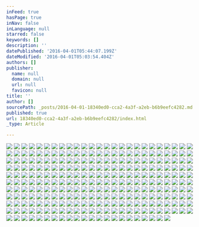 ```yaml
---
inFeed: true
hasPage: true
inNav: false
inLanguage: null
starred: false
keywords: []
description: ''
datePublished: '2016-04-01T05:44:07.199Z'
dateModified: '2016-04-01T05:03:54.404Z'
authors: []
publisher:
  name: null
  domain: null
  url: null
  favicon: null
title: ''
author: []
sourcePath: _posts/2016-04-01-18340ed0-cca2-4a3f-a2eb-b6b9eefc4282.md
published: true
url: 18340ed0-cca2-4a3f-a2eb-b6b9eefc4282/index.html
_type: Article

---
```

![](https://the-grid-user-content.s3-us-west-2.amazonaws.com/5ebc2502-c6fd-4a3c-9c00-56e9c46fc5e1.jpg)
![](https://the-grid-user-content.s3-us-west-2.amazonaws.com/451adc1a-da43-456f-bf0d-b0c9179bbb9b.jpg)
![](https://the-grid-user-content.s3-us-west-2.amazonaws.com/25ddcf9d-de3c-475d-a8ea-4a4c2134aadb.jpg)
![](https://the-grid-user-content.s3-us-west-2.amazonaws.com/388434a9-33e7-48f4-9ab5-063c0fe60830.jpg)
![](https://the-grid-user-content.s3-us-west-2.amazonaws.com/e56ab28a-bfdc-4f8a-a57b-293bad32df88.jpg)
![](https://the-grid-user-content.s3-us-west-2.amazonaws.com/64f100d2-1c5f-4102-b065-e6d438166f10.jpg)
![](https://the-grid-user-content.s3-us-west-2.amazonaws.com/4507a9d0-e96c-4660-9461-52c7809a9291.jpg)
![](https://the-grid-user-content.s3-us-west-2.amazonaws.com/5a444c98-76ad-43e5-80aa-08f685eb2199.jpg)
![](https://the-grid-user-content.s3-us-west-2.amazonaws.com/ecdb252e-539d-4c70-88e0-69f61d1adb16.jpg)
![](https://the-grid-user-content.s3-us-west-2.amazonaws.com/3729cdfc-2591-4c6f-b461-9155ae445e33.jpg)
![](https://the-grid-user-content.s3-us-west-2.amazonaws.com/b3df7840-a4ab-40e1-8817-0fcb4ada3a80.jpg)
![](https://the-grid-user-content.s3-us-west-2.amazonaws.com/95d32ac0-31a0-4a8a-98ab-02216ce7dcad.jpg)
![](https://the-grid-user-content.s3-us-west-2.amazonaws.com/58210719-a4a1-4cb9-860b-f1d34b962a3b.jpg)
![](https://the-grid-user-content.s3-us-west-2.amazonaws.com/75a42471-e1ba-437c-a53a-b4d2b0a93080.jpg)
![](https://the-grid-user-content.s3-us-west-2.amazonaws.com/47fe7abe-7386-402d-89aa-4e61078904e9.jpg)
![](https://the-grid-user-content.s3-us-west-2.amazonaws.com/c45e07c0-a39c-4b47-880b-e77f5ffa0aa9.jpg)
![](https://the-grid-user-content.s3-us-west-2.amazonaws.com/85804229-eed3-4eac-90d2-aebf8199a3f0.jpg)
![](https://the-grid-user-content.s3-us-west-2.amazonaws.com/80776b8e-26d5-4a36-abb0-17c0d4f01590.jpg)
![](https://the-grid-user-content.s3-us-west-2.amazonaws.com/e1fa3fd7-7d41-4230-bdae-208a7aef0415.jpg)
![](https://the-grid-user-content.s3-us-west-2.amazonaws.com/c717e1af-d587-4f1e-b1cc-c7285a6514b7.jpg)
![](https://the-grid-user-content.s3-us-west-2.amazonaws.com/6a2a4136-92a4-40a7-8656-e6f2273d733e.jpg)
![](https://the-grid-user-content.s3-us-west-2.amazonaws.com/bf17f54a-a963-42b9-9a4a-ed6f80e57a15.jpg)
![](https://the-grid-user-content.s3-us-west-2.amazonaws.com/49b4c764-9fef-4920-8e10-c22969c0e14c.jpg)
![](https://the-grid-user-content.s3-us-west-2.amazonaws.com/99b7e1e2-8db2-4f86-8815-8298b6e03f2a.jpg)
![](https://the-grid-user-content.s3-us-west-2.amazonaws.com/c426a1b3-3ebf-4b73-9a9d-03a1f4340eeb.jpg)
![](https://the-grid-user-content.s3-us-west-2.amazonaws.com/6c8a8ab9-0eba-4f1a-b1a4-cb3af356c859.jpg)
![](https://the-grid-user-content.s3-us-west-2.amazonaws.com/0076353c-7ff3-4c7f-99fa-6d69f44208f4.jpg)
![](https://the-grid-user-content.s3-us-west-2.amazonaws.com/1d6a2cc4-77fc-4957-bf63-59f91611d378.jpg)
![](https://the-grid-user-content.s3-us-west-2.amazonaws.com/0c4f82f3-a4e5-42b5-914e-d83cd065f733.jpg)
![](https://the-grid-user-content.s3-us-west-2.amazonaws.com/509026c8-83fe-4b60-b92e-031d54c6d498.jpg)
![](https://the-grid-user-content.s3-us-west-2.amazonaws.com/e73f4b1c-b211-4014-af7e-5d153510586f.jpg)
![](https://the-grid-user-content.s3-us-west-2.amazonaws.com/8fe75cf2-b933-4b7e-bf55-19876f12febe.jpg)
![](https://the-grid-user-content.s3-us-west-2.amazonaws.com/c2119cb7-52ea-4532-a1b0-72637fccf9b5.jpg)
![](https://the-grid-user-content.s3-us-west-2.amazonaws.com/78b389d2-92c8-49e8-a475-a90d87ff395e.jpg)
![](https://the-grid-user-content.s3-us-west-2.amazonaws.com/e1d69910-add8-44ad-a9f9-f3371d97dd84.jpg)
![](https://the-grid-user-content.s3-us-west-2.amazonaws.com/3d159ff5-62e4-4394-8a60-bb026d14f9ac.jpg)
![](https://the-grid-user-content.s3-us-west-2.amazonaws.com/c2f786a8-fdf0-4e58-9163-c9663706c229.jpg)
![](https://the-grid-user-content.s3-us-west-2.amazonaws.com/a1f48d73-17f4-44b5-8aca-a185202a8097.jpg)
![](https://the-grid-user-content.s3-us-west-2.amazonaws.com/41152842-6d82-404c-9b76-7ab2b1ced8bf.jpg)
![](https://the-grid-user-content.s3-us-west-2.amazonaws.com/e1557630-5abf-4a81-b571-b6b6bc6039d4.jpg)
![](https://the-grid-user-content.s3-us-west-2.amazonaws.com/bbc7fd89-f1d2-4f12-a195-7bd91a21f115.jpg)
![](https://the-grid-user-content.s3-us-west-2.amazonaws.com/5fca923e-2f8c-4207-a71f-4040e063d173.jpg)
![](https://the-grid-user-content.s3-us-west-2.amazonaws.com/c4a9bf50-e436-4e91-af52-9d95096ba108.jpg)
![](https://the-grid-user-content.s3-us-west-2.amazonaws.com/0784a5c6-a929-4871-aa2e-54f4addb106f.jpg)
![](https://the-grid-user-content.s3-us-west-2.amazonaws.com/b8ef2761-f1f7-44fd-b1be-3e767981e04a.jpg)
![](https://the-grid-user-content.s3-us-west-2.amazonaws.com/c1d7258d-a50e-4447-b1a9-25d3ca639b31.jpg)
![](https://the-grid-user-content.s3-us-west-2.amazonaws.com/11ecb1e0-ff32-4b81-9ff8-0c7dde221621.jpg)
![](https://the-grid-user-content.s3-us-west-2.amazonaws.com/582863f2-5790-40f3-ac31-00e84e56d448.jpg)
![](https://the-grid-user-content.s3-us-west-2.amazonaws.com/9ff8fe7f-2444-456b-a1c9-886adcb96e2e.jpg)
![](https://the-grid-user-content.s3-us-west-2.amazonaws.com/20a3e125-c051-47af-baf7-6f68a6798a77.jpg)
![](https://the-grid-user-content.s3-us-west-2.amazonaws.com/af0e81e0-40eb-445f-b540-93166556e286.jpg)
![](https://the-grid-user-content.s3-us-west-2.amazonaws.com/2341fceb-abff-493c-987c-bfeca722faef.jpg)
![](https://the-grid-user-content.s3-us-west-2.amazonaws.com/743a1e03-697a-491c-bec0-b509ffdce6a0.jpg)
![](https://the-grid-user-content.s3-us-west-2.amazonaws.com/3f4879f9-aded-49db-8023-9759ffcea6f5.jpg)
![](https://the-grid-user-content.s3-us-west-2.amazonaws.com/016d4acd-3d2d-4b69-90c2-a43635c4bb0a.jpg)
![](https://the-grid-user-content.s3-us-west-2.amazonaws.com/a7da696a-b7e8-4d61-9a5c-07fe26d8a8ad.jpg)
![](https://the-grid-user-content.s3-us-west-2.amazonaws.com/a5caafd1-29f8-4bfe-9961-671040a435ad.jpg)
![](https://the-grid-user-content.s3-us-west-2.amazonaws.com/312f5e79-04a6-4724-953c-33240aab5300.jpg)
![](https://the-grid-user-content.s3-us-west-2.amazonaws.com/d6b90ad5-0ab0-4023-a655-53d7333e4528.jpg)
![](https://the-grid-user-content.s3-us-west-2.amazonaws.com/1e115f82-2660-48d9-985f-bb20cf0ba84c.jpg)
![](https://the-grid-user-content.s3-us-west-2.amazonaws.com/3cb5f390-1fef-42ca-841e-7e91b272c994.jpg)
![](https://the-grid-user-content.s3-us-west-2.amazonaws.com/6f068acf-8598-4dad-923d-1f42b216bc7f.jpg)
![](https://the-grid-user-content.s3-us-west-2.amazonaws.com/4de41108-fa6d-403b-904c-71498e813fea.jpg)
![](https://the-grid-user-content.s3-us-west-2.amazonaws.com/89f4a1d9-730f-4c24-bc06-9e3c0f609ae2.jpg)
![](https://the-grid-user-content.s3-us-west-2.amazonaws.com/712d3d04-2182-4ed4-89bc-88e92733292a.jpg)
![](https://the-grid-user-content.s3-us-west-2.amazonaws.com/09c80665-5aee-41ee-80f5-582a89879e32.jpg)
![](https://the-grid-user-content.s3-us-west-2.amazonaws.com/a4838804-3d2f-4ceb-8e54-2fde18f92218.jpg)
![](https://the-grid-user-content.s3-us-west-2.amazonaws.com/6aaa2736-de19-4f35-82d4-cb7c32e9bf60.jpg)
![](https://the-grid-user-content.s3-us-west-2.amazonaws.com/feb56b3a-038d-4249-a7f0-2ed17465b028.jpg)
![](https://the-grid-user-content.s3-us-west-2.amazonaws.com/be6b83df-62ea-4cc2-9ab2-aa36cd039344.jpg)
![](https://the-grid-user-content.s3-us-west-2.amazonaws.com/55b2b688-ed2c-4819-9fc0-2712361b93ee.jpg)
![](https://the-grid-user-content.s3-us-west-2.amazonaws.com/d9d5e00c-cf23-4230-a1ed-aafe982e8dc2.jpg)
![](https://the-grid-user-content.s3-us-west-2.amazonaws.com/12913490-a4fa-4692-93c2-681360096b5f.jpg)
![](https://the-grid-user-content.s3-us-west-2.amazonaws.com/65bf18dd-c71c-4b4f-b933-79aed6bb0200.jpg)
![](https://the-grid-user-content.s3-us-west-2.amazonaws.com/0e518df8-0088-4e6b-abcb-fb727e0ffcb8.jpg)
![](https://the-grid-user-content.s3-us-west-2.amazonaws.com/f0fe05f7-a7e0-4ba2-acdd-7566666dbc38.jpg)
![](https://the-grid-user-content.s3-us-west-2.amazonaws.com/52b560fa-9fb6-4a4b-88cf-79db114c7d96.jpg)
![](https://the-grid-user-content.s3-us-west-2.amazonaws.com/49cf5fb7-ddeb-4abd-8305-1b0046e20b42.jpg)
![](https://the-grid-user-content.s3-us-west-2.amazonaws.com/c8ed546e-fb0e-4bf2-850a-6077d728edd7.jpg)
![](https://the-grid-user-content.s3-us-west-2.amazonaws.com/9ac53622-ca14-43b3-b9e6-72daf1397a11.jpg)
![](https://the-grid-user-content.s3-us-west-2.amazonaws.com/6897151a-b4da-450e-934d-73fd9191062c.jpg)
![](https://the-grid-user-content.s3-us-west-2.amazonaws.com/9d65dc37-6be2-4670-9636-bb678a961ee1.jpg)
![](https://the-grid-user-content.s3-us-west-2.amazonaws.com/952325c0-664c-4824-b965-a624cfd6da90.jpg)
![](https://the-grid-user-content.s3-us-west-2.amazonaws.com/9df69abd-12b4-4bbd-a680-003bd4db9e1a.jpg)
![](https://the-grid-user-content.s3-us-west-2.amazonaws.com/bb24129d-349f-4997-9cf4-7b135450bf41.jpg)
![](https://the-grid-user-content.s3-us-west-2.amazonaws.com/71dddc27-bd73-41eb-ab8d-c089d41f409d.jpg)
![](https://the-grid-user-content.s3-us-west-2.amazonaws.com/cb95065b-256e-4270-ad64-5f63c5b01f2a.jpg)
![](https://the-grid-user-content.s3-us-west-2.amazonaws.com/b4a2f37f-9859-4f62-b89c-d0ce16bc9e5c.jpg)
![](https://the-grid-user-content.s3-us-west-2.amazonaws.com/f5f7818a-4628-4725-9162-d1f479e6688a.jpg)
![](https://the-grid-user-content.s3-us-west-2.amazonaws.com/3808ddb2-2b06-45db-b38b-bace93f7443c.jpg)
![](https://the-grid-user-content.s3-us-west-2.amazonaws.com/dbce0938-48d8-4f1d-a7f7-4df0b4f8eadd.jpg)
![](https://the-grid-user-content.s3-us-west-2.amazonaws.com/0ac2cffe-24b2-4e0e-9a5c-4a6305f0d6dc.jpg)
![](https://the-grid-user-content.s3-us-west-2.amazonaws.com/3d3533ae-8c39-435e-80a2-cf7ab87cb473.jpg)
![](https://the-grid-user-content.s3-us-west-2.amazonaws.com/1bc1c4fe-345e-4975-9012-23de20a552ff.jpg)
![](https://the-grid-user-content.s3-us-west-2.amazonaws.com/30cb4c8d-3f1c-4b84-8f9e-026eb2620631.jpg)
![](https://the-grid-user-content.s3-us-west-2.amazonaws.com/d287d6cf-f988-496b-8477-a0bbae9f580a.jpg)
![](https://the-grid-user-content.s3-us-west-2.amazonaws.com/75a9dbc1-72ca-4b5c-aca0-bc348a28eeff.jpg)
![](https://the-grid-user-content.s3-us-west-2.amazonaws.com/ae4e1299-5015-463e-be6d-5c9a1106267b.jpg)
![](https://the-grid-user-content.s3-us-west-2.amazonaws.com/b6159969-1c0d-4e89-8604-59ce5c16950d.jpg)
![](https://the-grid-user-content.s3-us-west-2.amazonaws.com/6464fc84-507d-4180-8110-d9d824dbe6e1.jpg)
![](https://the-grid-user-content.s3-us-west-2.amazonaws.com/cf6138ae-c00d-4ff6-8c4f-fda1ea59a54f.jpg)
![](https://the-grid-user-content.s3-us-west-2.amazonaws.com/fa656067-9e8c-4496-add0-6f7c9e9a2585.jpg)
![](https://the-grid-user-content.s3-us-west-2.amazonaws.com/68b8f47e-f3c6-41d1-8a05-8b492c61f2d6.jpg)
![](https://the-grid-user-content.s3-us-west-2.amazonaws.com/772c07e2-9958-4c0e-89d2-7a7e0f1ed792.jpg)
![](https://the-grid-user-content.s3-us-west-2.amazonaws.com/90c4347f-0398-4701-93ef-181367acb5b2.jpg)
![](https://the-grid-user-content.s3-us-west-2.amazonaws.com/246bfb03-4e18-47b8-a7b6-369311db6b86.jpg)
![](https://the-grid-user-content.s3-us-west-2.amazonaws.com/c1a5b36c-8fe3-4a47-8489-9ee69bab220e.jpg)
![](https://the-grid-user-content.s3-us-west-2.amazonaws.com/4c433f11-3193-404f-ab06-8d578e70510f.jpg)
![](https://the-grid-user-content.s3-us-west-2.amazonaws.com/072fe1ec-fa2e-4aab-8e8b-aa0c52b90a8f.jpg)
![](https://the-grid-user-content.s3-us-west-2.amazonaws.com/3dffeaad-0555-40e7-b65b-dbc584f2a957.jpg)
![](https://the-grid-user-content.s3-us-west-2.amazonaws.com/08617510-976a-47c9-8a61-36349f747d81.jpg)
![](https://the-grid-user-content.s3-us-west-2.amazonaws.com/9f0f2a2e-e50f-4906-9015-f4e390cb58cd.jpg)
![](https://the-grid-user-content.s3-us-west-2.amazonaws.com/84e2b755-a319-4c29-a279-c2620e317ae0.jpg)
![](https://the-grid-user-content.s3-us-west-2.amazonaws.com/6f74f490-42bc-4f7f-8c86-56505045282d.jpg)
![](https://the-grid-user-content.s3-us-west-2.amazonaws.com/d2486249-7ac1-4524-b05c-690f51270a2b.jpg)
![](https://the-grid-user-content.s3-us-west-2.amazonaws.com/abdb3a53-dd5b-4f1f-8c3a-8b2161dfb055.jpg)
![](https://the-grid-user-content.s3-us-west-2.amazonaws.com/082930d2-9fd5-49b2-8785-7333f0843176.jpg)
![](https://the-grid-user-content.s3-us-west-2.amazonaws.com/12ed4ad1-9ef1-4804-833c-394f583b9ea5.jpg)
![](https://the-grid-user-content.s3-us-west-2.amazonaws.com/5a53ddb6-49f8-4f57-943a-f10c372c5868.jpg)
![](https://the-grid-user-content.s3-us-west-2.amazonaws.com/6ac9b371-24ce-48c7-99b4-ed83d6611bf5.jpg)
![](https://the-grid-user-content.s3-us-west-2.amazonaws.com/fcd027d4-0e3f-4e05-955a-f154feb4a2b1.jpg)
![](https://the-grid-user-content.s3-us-west-2.amazonaws.com/5af2d4c0-b33f-4ccf-a979-cb9990f40c66.jpg)
![](https://the-grid-user-content.s3-us-west-2.amazonaws.com/f372a09d-a204-421d-b5e5-1f7eee46133a.jpg)
![](https://the-grid-user-content.s3-us-west-2.amazonaws.com/116a46b2-3790-4342-9895-6aa4ecc38a71.jpg)
![](https://the-grid-user-content.s3-us-west-2.amazonaws.com/600ef679-acc2-4a86-a713-f1a8ab65308b.jpg)
![](https://the-grid-user-content.s3-us-west-2.amazonaws.com/522abb56-1a35-4188-be06-4586a7dea112.jpg)
![](https://the-grid-user-content.s3-us-west-2.amazonaws.com/ac923681-8596-4b0c-8c2d-b2ab3d523f6e.jpg)
![](https://the-grid-user-content.s3-us-west-2.amazonaws.com/a595aff5-64d0-411d-92e7-9b9dfd5458a5.jpg)
![](https://the-grid-user-content.s3-us-west-2.amazonaws.com/37bedca9-94f9-4c07-b669-156daa304199.jpg)
![](https://the-grid-user-content.s3-us-west-2.amazonaws.com/a9ad3257-3dd5-4082-9e2c-71d4ec79772b.jpg)
![](https://the-grid-user-content.s3-us-west-2.amazonaws.com/978e2f1b-1e29-47b8-93af-10106c1e954e.jpg)
![](https://the-grid-user-content.s3-us-west-2.amazonaws.com/76b3fa71-098c-4ef4-84b4-e1833d357ffc.jpg)
![](https://the-grid-user-content.s3-us-west-2.amazonaws.com/f5d2e9ca-35ba-4fca-88d8-0d4aca057341.jpg)
![](https://the-grid-user-content.s3-us-west-2.amazonaws.com/d582bb48-363e-4ebd-9523-f728cf2fd58c.jpg)
![](https://the-grid-user-content.s3-us-west-2.amazonaws.com/90a03a81-ab95-4845-aeed-1279090f3ff8.jpg)
![](https://the-grid-user-content.s3-us-west-2.amazonaws.com/ec3e3e9d-a4ff-40b4-89f5-1ef9f922a58c.jpg)
![](https://the-grid-user-content.s3-us-west-2.amazonaws.com/6d6fb078-0ea0-4a4c-ac02-b376fc323afd.jpg)
![](https://the-grid-user-content.s3-us-west-2.amazonaws.com/7eb93fce-0979-4c7a-8e7e-f9f29cb66e43.jpg)
![](https://the-grid-user-content.s3-us-west-2.amazonaws.com/cc7814cb-d629-48cf-b2d8-83149b03b5f0.jpg)
![](https://the-grid-user-content.s3-us-west-2.amazonaws.com/74b9ecfa-4f27-4d13-a8dd-5216418c3095.jpg)
![](https://the-grid-user-content.s3-us-west-2.amazonaws.com/e9f05df9-21aa-4603-bd5e-4a0ebe5931bb.jpg)
![](https://the-grid-user-content.s3-us-west-2.amazonaws.com/bfbac908-e6d5-488e-bb04-450c933567a3.jpg)
![](https://the-grid-user-content.s3-us-west-2.amazonaws.com/93210582-52f7-4109-84bd-af10bd416562.jpg)
![](https://the-grid-user-content.s3-us-west-2.amazonaws.com/acd7f024-805b-4cc1-b5c3-7df57f598d8a.jpg)
![](https://the-grid-user-content.s3-us-west-2.amazonaws.com/c5a995a2-c599-4d34-bcf0-e73e0f65e4c5.jpg)
![](https://the-grid-user-content.s3-us-west-2.amazonaws.com/0493a4bd-77d5-43ac-82c8-d00c173f4fc5.jpg)
![](https://the-grid-user-content.s3-us-west-2.amazonaws.com/32bd384b-181c-4deb-9049-28ed137a378f.jpg)
![](https://the-grid-user-content.s3-us-west-2.amazonaws.com/24450b8a-1cef-45ec-8e46-d3af9a5833e7.jpg)
![](https://the-grid-user-content.s3-us-west-2.amazonaws.com/5292feb7-40e9-4d22-9d3f-ae0638b5ab3b.jpg)
![](https://the-grid-user-content.s3-us-west-2.amazonaws.com/d26b9cb6-fb18-49a6-9a81-f0c338d60896.jpg)
![](https://the-grid-user-content.s3-us-west-2.amazonaws.com/5c1aabe4-64ed-43be-b684-4c01d671a917.jpg)
![](https://the-grid-user-content.s3-us-west-2.amazonaws.com/e4042efa-6eba-4796-82c2-f78ce3813371.jpg)
![](https://the-grid-user-content.s3-us-west-2.amazonaws.com/e3d6b640-b25b-456b-aa7c-df47af5beaf9.jpg)
![](https://the-grid-user-content.s3-us-west-2.amazonaws.com/44a4f183-9c27-444e-b3aa-81d73e002da2.jpg)
![](https://the-grid-user-content.s3-us-west-2.amazonaws.com/8253a365-132a-4c12-ac8f-51cb52d2f867.jpg)
![](https://the-grid-user-content.s3-us-west-2.amazonaws.com/ce79b28a-c248-4d1d-b40e-24ce16b4a634.jpg)
![](https://the-grid-user-content.s3-us-west-2.amazonaws.com/7cee5a2a-314f-4883-8b15-c12833a5fc53.jpg)
![](https://the-grid-user-content.s3-us-west-2.amazonaws.com/a3834d0f-5e5e-4f50-890b-be0e506f7a0f.jpg)
![](https://the-grid-user-content.s3-us-west-2.amazonaws.com/04c2489a-fb85-4124-84a4-21cf1c0d7bc9.jpg)
![](https://the-grid-user-content.s3-us-west-2.amazonaws.com/20adb468-2af8-4744-ade0-13385553ac88.jpg)
![](https://the-grid-user-content.s3-us-west-2.amazonaws.com/cdf54081-125d-4331-ad25-cfdb109dda38.jpg)
![](https://the-grid-user-content.s3-us-west-2.amazonaws.com/7bb91080-1b6f-4f3c-9b81-b259264e1f4c.jpg)
![](https://the-grid-user-content.s3-us-west-2.amazonaws.com/290252fb-25c3-4a81-b1f7-0d497bcbccbf.jpg)
![](https://the-grid-user-content.s3-us-west-2.amazonaws.com/9a59d5fe-5193-4ff6-ad81-7b7029b085a4.jpg)
![](https://the-grid-user-content.s3-us-west-2.amazonaws.com/494f889c-f679-4010-b944-3084fb325118.png)
![](https://the-grid-user-content.s3-us-west-2.amazonaws.com/9fc05c1c-81f9-49c0-98bd-00210b00adb6.jpg)
![](https://the-grid-user-content.s3-us-west-2.amazonaws.com/b754b772-a7db-4878-863e-fb6fcdd9a538.jpg)
![](https://the-grid-user-content.s3-us-west-2.amazonaws.com/b967f507-6783-4f03-bc41-9ada5b8a91d9.jpg)
![](https://the-grid-user-content.s3-us-west-2.amazonaws.com/76f064d9-3133-422f-b65c-9be22ca65875.jpg)
![](https://the-grid-user-content.s3-us-west-2.amazonaws.com/882b3b2c-65d2-4496-ad05-34380860426f.jpg)
![](https://the-grid-user-content.s3-us-west-2.amazonaws.com/25c21e1c-6c2b-4328-a6b2-8c794338f5f6.jpg)
![](https://the-grid-user-content.s3-us-west-2.amazonaws.com/125392f6-12c7-4e86-9cc5-67f6a79f1fe1.jpg)
![](https://the-grid-user-content.s3-us-west-2.amazonaws.com/4d3bb297-b952-4354-9f50-11314278f207.jpg)
![](https://the-grid-user-content.s3-us-west-2.amazonaws.com/8dd535ca-b1d9-47c3-8c11-27c380f34f92.jpg)
![](https://the-grid-user-content.s3-us-west-2.amazonaws.com/9c06b34f-82a9-4bcb-bf6e-f7abd08895d4.jpg)
![](https://the-grid-user-content.s3-us-west-2.amazonaws.com/d5a999a7-8cad-4e25-9f6a-92a7b3b4eb2d.jpg)
![](https://the-grid-user-content.s3-us-west-2.amazonaws.com/f4c656dd-2ce0-4a42-aaaa-cba2f31d96ef.jpg)
![](https://the-grid-user-content.s3-us-west-2.amazonaws.com/b51674f6-60a9-46ae-a3ed-99f43bcf5f9a.jpg)
![](https://the-grid-user-content.s3-us-west-2.amazonaws.com/ae74baa3-5c4a-460d-9ba4-4b2a4d1e0a30.jpg)
![](https://the-grid-user-content.s3-us-west-2.amazonaws.com/fab0208f-44b6-43a2-a68b-acd60e26b5c2.jpg)
![](https://the-grid-user-content.s3-us-west-2.amazonaws.com/3ff20c91-fbec-4b3f-bbae-b7a951cd8d2e.jpg)
![](https://the-grid-user-content.s3-us-west-2.amazonaws.com/f19e0c84-c85b-47b1-8b32-2196a06ba2dc.jpg)
![](https://the-grid-user-content.s3-us-west-2.amazonaws.com/63477df2-2c24-4678-baee-0345c4d1aa8a.jpg)
![](https://the-grid-user-content.s3-us-west-2.amazonaws.com/9ee090f9-a4bc-4fb8-a815-a73888fe1735.jpg)
![](https://the-grid-user-content.s3-us-west-2.amazonaws.com/85bec0b5-503d-4fff-afa6-802cd3c5f9c9.jpg)
![](https://the-grid-user-content.s3-us-west-2.amazonaws.com/14aedb19-4eff-4982-a07e-ca24805fc9d4.jpg)
![](https://the-grid-user-content.s3-us-west-2.amazonaws.com/e267479d-4b6f-4436-9dc3-74198a662a24.jpg)
![](https://the-grid-user-content.s3-us-west-2.amazonaws.com/013f032e-b327-4d4f-9232-f2e1bb0fe909.jpg)
![](https://the-grid-user-content.s3-us-west-2.amazonaws.com/c02181de-f68f-410e-b753-b9debe29d80b.jpg)
![](https://the-grid-user-content.s3-us-west-2.amazonaws.com/c6703745-cf0a-4fa8-92c1-d028a9a5b721.jpg)
![](https://the-grid-user-content.s3-us-west-2.amazonaws.com/268e793b-9354-494f-93e6-edb5207b63e2.jpg)
![](https://the-grid-user-content.s3-us-west-2.amazonaws.com/871ea309-30b6-41f8-9370-9c48e5156bc3.jpg)
![](https://the-grid-user-content.s3-us-west-2.amazonaws.com/fb11b166-0a15-447d-b8d2-04961597b20f.jpg)
![](https://the-grid-user-content.s3-us-west-2.amazonaws.com/2c469fb1-c348-4d6b-af49-9a3eb4f6ef40.jpg)
![](https://the-grid-user-content.s3-us-west-2.amazonaws.com/d9e8e23e-2161-4594-884f-6956bdbcce73.jpg)
![](https://the-grid-user-content.s3-us-west-2.amazonaws.com/8dc41f4d-c3bc-4cdb-8d0b-f1bf35274743.jpg)
![](https://the-grid-user-content.s3-us-west-2.amazonaws.com/16f09673-59e1-4740-bb79-0a8bbc83a34f.jpg)
![](https://the-grid-user-content.s3-us-west-2.amazonaws.com/658478f7-77a1-4cd6-ac8b-4993ad82f9d0.jpg)
![](https://the-grid-user-content.s3-us-west-2.amazonaws.com/5f60574c-b729-4a1f-9514-6ed9745989b8.jpg)
![](https://the-grid-user-content.s3-us-west-2.amazonaws.com/121d0289-fcc7-41a8-9165-e0150e55439c.jpg)
![](https://the-grid-user-content.s3-us-west-2.amazonaws.com/84b1a8d9-626b-4ee2-82b5-9a79c435230c.jpg)
![](https://the-grid-user-content.s3-us-west-2.amazonaws.com/dccf1e6a-fc07-4a77-af47-ceeb832820ca.jpg)
![](https://the-grid-user-content.s3-us-west-2.amazonaws.com/65c540e8-109f-47ea-9383-7c2a66239079.jpg)
![](https://the-grid-user-content.s3-us-west-2.amazonaws.com/cc353aba-55f7-40dd-a82b-15e1b256088b.jpg)
![](https://the-grid-user-content.s3-us-west-2.amazonaws.com/7f27509a-0882-4806-a090-1de8046dda81.jpg)
![](https://the-grid-user-content.s3-us-west-2.amazonaws.com/51b6d822-e123-4171-810d-cdd13568f0d1.jpg)
![](https://the-grid-user-content.s3-us-west-2.amazonaws.com/add4bca1-54e7-4d5b-a7ef-6bdf21277d81.jpg)
![](https://the-grid-user-content.s3-us-west-2.amazonaws.com/705196ff-e194-4c7f-a7b9-d571fffc83f7.jpg)
![](https://the-grid-user-content.s3-us-west-2.amazonaws.com/0f481ad2-94c7-4f67-b16d-d023218fc764.jpg)
![](https://the-grid-user-content.s3-us-west-2.amazonaws.com/097f786f-13ff-4e57-b81a-600023864372.jpg)
![](https://the-grid-user-content.s3-us-west-2.amazonaws.com/feadacd2-d343-4f3c-964d-12b25d9e6fa6.jpg)
![](https://the-grid-user-content.s3-us-west-2.amazonaws.com/41447b36-8e01-41a1-b210-ecddb826bbf8.jpg)
![](https://the-grid-user-content.s3-us-west-2.amazonaws.com/2d7ad935-e7b1-400e-a5fd-29e44effc9f7.jpg)
![](https://the-grid-user-content.s3-us-west-2.amazonaws.com/210cc92b-9719-476d-8357-51849afbeb9c.jpg)
![](https://the-grid-user-content.s3-us-west-2.amazonaws.com/2cb5eaef-647c-47d2-8335-3e50ad6a945d.jpg)
![](https://the-grid-user-content.s3-us-west-2.amazonaws.com/885846e5-2a66-4a0e-9c6c-1b57db453efe.jpg)
![](https://the-grid-user-content.s3-us-west-2.amazonaws.com/1dc12ef6-1192-4043-bab2-aae058bb68b5.jpg)
![](https://the-grid-user-content.s3-us-west-2.amazonaws.com/7276c8e7-9487-4c95-a6ad-c438b3351408.jpg)
![](https://the-grid-user-content.s3-us-west-2.amazonaws.com/88b0951c-7ef5-4e01-a788-49f274a0868a.jpg)
![](https://the-grid-user-content.s3-us-west-2.amazonaws.com/9f840d05-a3c6-44bc-9775-970191cd17b1.jpg)
![](https://the-grid-user-content.s3-us-west-2.amazonaws.com/7b2ad054-b635-4659-a24d-fc9632ffce2b.jpg)
![](https://the-grid-user-content.s3-us-west-2.amazonaws.com/af54bb44-4901-48b5-b70c-d0eb097b99d7.jpg)
![](https://the-grid-user-content.s3-us-west-2.amazonaws.com/82afd334-d8bb-41d1-aa54-1828de149261.jpg)
![](https://the-grid-user-content.s3-us-west-2.amazonaws.com/c548a0c2-d8ad-4d16-aa5b-adab5f9f04f9.jpg)
![](https://the-grid-user-content.s3-us-west-2.amazonaws.com/72c84d62-f3a2-4b66-a99e-7a03c67d22dd.jpg)
![](https://the-grid-user-content.s3-us-west-2.amazonaws.com/75c38da7-c89a-423f-b56a-e68085f540fb.jpg)
![](https://the-grid-user-content.s3-us-west-2.amazonaws.com/356ff0dd-4a9b-40e5-9bb2-03dcbf337d4b.jpg)
![](https://the-grid-user-content.s3-us-west-2.amazonaws.com/60d3c63e-ae64-45b4-8761-4d1307992abd.jpg)
![](https://the-grid-user-content.s3-us-west-2.amazonaws.com/0ac43d0a-5f11-4c6c-a61d-122593fc258f.jpg)
![](https://the-grid-user-content.s3-us-west-2.amazonaws.com/8d6a1bbd-c6e4-4617-be8d-0c5e09062804.jpg)
![](https://the-grid-user-content.s3-us-west-2.amazonaws.com/b7705be7-7a81-4328-9038-e43340863961.jpg)
![](https://the-grid-user-content.s3-us-west-2.amazonaws.com/d04e4d65-72e2-4c03-8e88-f376ed81cd58.jpg)
![](https://the-grid-user-content.s3-us-west-2.amazonaws.com/afed4c73-6016-4018-95bf-4ab73ee43cb4.jpg)
![](https://the-grid-user-content.s3-us-west-2.amazonaws.com/ca72226e-4635-4d64-abee-e6e371875ae3.jpg)
![](https://the-grid-user-content.s3-us-west-2.amazonaws.com/44a33e5f-47a4-478f-8d31-5c6a56b861c0.jpg)
![](https://the-grid-user-content.s3-us-west-2.amazonaws.com/126d2de0-68b8-4d98-9c36-76bf626ebe73.jpg)
![](https://the-grid-user-content.s3-us-west-2.amazonaws.com/d4fe6101-176b-41a5-bd49-e936bb2ef601.jpg)
![](https://the-grid-user-content.s3-us-west-2.amazonaws.com/c8b7fb32-0698-4df6-ba66-451e4e061166.jpg)
![](https://the-grid-user-content.s3-us-west-2.amazonaws.com/43c59050-ba7a-4ac6-bc4b-739c39dd58b4.jpg)
![](https://the-grid-user-content.s3-us-west-2.amazonaws.com/76cd6d2f-e4f8-477d-a63e-3b5c4938c13b.jpg)
![](https://the-grid-user-content.s3-us-west-2.amazonaws.com/eb6320aa-271a-4a71-b540-bb16c8f21760.jpg)
![](https://the-grid-user-content.s3-us-west-2.amazonaws.com/40b8050f-6afb-407f-a8c6-8e0dc58969b1.jpg)
![](https://the-grid-user-content.s3-us-west-2.amazonaws.com/749ce0ec-ee26-48d8-bfe3-9305a680ad10.jpg)
![](https://the-grid-user-content.s3-us-west-2.amazonaws.com/c6698c81-92ab-4ac5-9662-d1421864ddcf.jpg)
![](https://the-grid-user-content.s3-us-west-2.amazonaws.com/cb65413c-11da-40a3-8676-0aa06f06ad78.jpg)
![](https://the-grid-user-content.s3-us-west-2.amazonaws.com/6d6ccb9c-6e13-4f93-a396-9e23bc29070f.jpg)
![](https://the-grid-user-content.s3-us-west-2.amazonaws.com/f2e8723e-024b-4e1b-8189-2369f3edb137.jpg)
![](https://the-grid-user-content.s3-us-west-2.amazonaws.com/8d052d7a-0149-4b1e-b07e-866c68cde699.jpg)
![](https://the-grid-user-content.s3-us-west-2.amazonaws.com/483e1766-280c-476e-8c16-73d72ee2203f.jpg)
![](https://the-grid-user-content.s3-us-west-2.amazonaws.com/ee9407e4-994f-49ff-a8f3-2705e6f860d1.jpg)
![](https://the-grid-user-content.s3-us-west-2.amazonaws.com/72ff3ed0-28ba-46d6-b80e-5c867a0e4ddc.jpg)
![](https://the-grid-user-content.s3-us-west-2.amazonaws.com/cfa96430-af4a-4e7d-8dbd-52af5b2b75ab.jpg)
![](https://the-grid-user-content.s3-us-west-2.amazonaws.com/b8261eb4-f444-439b-b82c-2bc9587e1304.jpg)
![](https://the-grid-user-content.s3-us-west-2.amazonaws.com/93e45fe5-48c3-4b96-8472-03b2fa12743f.jpg)
![](https://the-grid-user-content.s3-us-west-2.amazonaws.com/1695acfd-d3f2-4263-8192-fd3c30b66896.jpg)
![](https://the-grid-user-content.s3-us-west-2.amazonaws.com/e5975be6-3011-42ce-bd5f-619cd15ebf14.jpg)
![](https://the-grid-user-content.s3-us-west-2.amazonaws.com/1d2c7558-2588-4fbe-aa33-e642f9bf3bbf.jpg)
![](https://the-grid-user-content.s3-us-west-2.amazonaws.com/be7d71d4-1960-46f4-b1e9-3b9ad7b4cc76.jpg)
![](https://the-grid-user-content.s3-us-west-2.amazonaws.com/7a5a7968-d13d-42c2-813b-c26705a1a252.jpg)
![](https://the-grid-user-content.s3-us-west-2.amazonaws.com/70d160ab-295f-48ce-9f51-4fabbfcde0b2.jpg)
![](https://the-grid-user-content.s3-us-west-2.amazonaws.com/2c07d1c9-9972-4fd1-8873-131d9dc7f1d5.jpg)
![](https://the-grid-user-content.s3-us-west-2.amazonaws.com/2f7eecfd-315d-42d8-886c-0f0fe226249f.jpg)
![](https://the-grid-user-content.s3-us-west-2.amazonaws.com/6bc7413f-95cd-47ce-b69a-3cb4ac0e524f.jpg)
![](https://the-grid-user-content.s3-us-west-2.amazonaws.com/d9d1aa44-bf3c-4e30-9418-8622d1fb3cc8.jpg)
![](https://the-grid-user-content.s3-us-west-2.amazonaws.com/546627f9-8df6-43cd-87ca-a74aac587af7.jpg)
![](https://the-grid-user-content.s3-us-west-2.amazonaws.com/db61c0fa-cc99-4680-b71a-733a06013e86.jpg)
![](https://the-grid-user-content.s3-us-west-2.amazonaws.com/682b7b43-d99f-4d62-83a4-c7b62c67b993.jpg)
![](https://the-grid-user-content.s3-us-west-2.amazonaws.com/91571494-d8e5-4e8c-8cce-78a5ebef7b2f.jpg)
![](https://the-grid-user-content.s3-us-west-2.amazonaws.com/56d123ee-719a-4624-94e4-42cec7128817.jpg)
![](https://the-grid-user-content.s3-us-west-2.amazonaws.com/6bb3151a-1cb4-4bcf-b45b-b5c1acb1c4b6.jpg)
![](https://the-grid-user-content.s3-us-west-2.amazonaws.com/9fbaa2df-1ca3-4c7a-b430-cbbc6e7e5155.jpg)
![](https://the-grid-user-content.s3-us-west-2.amazonaws.com/6b99d2fd-64d6-424f-a3d6-deeb83c66f48.jpg)